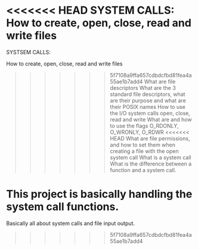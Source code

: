<<<<<<< HEAD
SYSTEM CALLS:
	How to create, open, close, read and write files
=======
SYSTSEM CALLS:

How to create, open, close, read and write files
>>>>>>> 5f7108a9ffa657cdbdcfbd81fea4a55ae1b7add4
What are file descriptors
What are the 3 standard file descriptors, what are their purpose and what are their POSIX names
How to use the I/O system calls open, close, read and write
What are and how to use the flags O_RDONLY, O_WRONLY, O_RDWR
<<<<<<< HEAD
What are file permissions, and how to set them when creating a file with the open system call
What is a system call
What is the difference between a function and a system call.

This project is basically handling the system call functions.
=======

Basically all about system calls and file input output.
>>>>>>> 5f7108a9ffa657cdbdcfbd81fea4a55ae1b7add4
